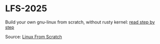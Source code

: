 # LFS-2025
Build your own gnu-linux from scratch, without rusty kernel: [read step by step](./step-by-step.md)

Source: [Linux From Scratch](https://www.linuxfromscratch.org/)
